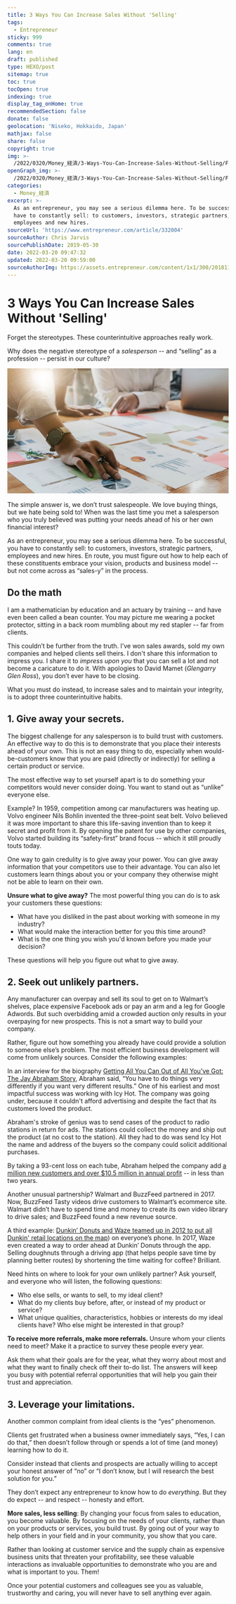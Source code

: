 ```yaml
---
title: 3 Ways You Can Increase Sales Without 'Selling'
tags:
  - Entrepreneur
sticky: 999
comments: true
lang: en
draft: published
type: HEXO/post
sitemap: true
toc: true
tocOpen: true
indexing: true
display_tag_onHome: true
recommendedSection: false
donate: false
geolocation: 'Niseko, Hokkaido, Japan'
mathjax: false
share: false
copyright: true
img: >-
  /2022/0320/Money_経済/3-Ways-You-Can-Increase-Sales-Without-Selling/Funneling.svg
openGraph_img: >-
  /2022/0320/Money_経済/3-Ways-You-Can-Increase-Sales-Without-Selling/Funneling.png
categories:
  - Money_経済
excerpt: >-
  As an entrepreneur, you may see a serious dilemma here. To be successful, you
  have to constantly sell: to customers, investors, strategic partners,
  employees and new hires.
sourceUrl: 'https://www.entrepreneur.com/article/332004'
sourceAuthor: Chris Jarvis
sourcePublishDate: 2019-05-30
date: 2022-03-20 09:47:32
updated: 2022-03-20 09:59:00
sourceAuthorImg: https://assets.entrepreneur.com/content/1x1/300/20181119215751-075chrisjr1.jpeg?auto=webp&quality=95&crop=1:1&width=150
---
```

# 3 Ways You Can Increase Sales Without 'Selling'
 Forget the stereotypes. These counterintuitive approaches really work.

 Why does the negative stereotype of a _salesperson_ -- and “selling” as a profession -- persist in our culture? 

 ![Natee Meepian | Getty Images](./3-Ways-You-Can-Increase-Sales-Without-Selling/20190529184449-GettyImages-905049272.webp)

 The simple answer is, we don’t trust salespeople. We love buying things, but we hate being sold to!  When was the last time you met a salesperson who you truly believed was putting your needs ahead of his or her own financial interest?  

 As an entrepreneur, you may see a serious dilemma here. To be successful, you have to constantly sell: to customers, investors, strategic partners, employees and new hires. En route, you must figure out how to help each of these constituents embrace your vision, products and business model -- but not come across as “sales-y” in the process.


## Do the math
 I am a mathematician by education and an actuary by training -- and have even been called a bean counter. You may picture me wearing a pocket protector, sitting in a back room mumbling about my red stapler -- far from clients.  

 This couldn’t be further from the truth. I’ve won sales awards, sold my own companies and helped clients sell theirs. I don't share this information to impress you. I share it to _impress upon you_ that you can sell a lot and not become a caricature to do it. With apologies to David Mamet (*Glengarry Glen Ross*), you don’t ever have to be closing.

 What you must do instead, to increase sales and to maintain your integrity, is to adopt three counterintuitive habits.


## 1. Give away your secrets. 
 The biggest challenge for any salesperson is to build trust with customers.  An effective way to do this is to demonstrate that you place their interests ahead of your own. This is not an easy thing to do, especially when would-be-customers know that you are paid (directly or indirectly) for selling a certain product or service.  

 The most effective way to set yourself apart is to do something your competitors would never consider doing.  You want to stand out as “unlike” everyone else. 

 Example? In 1959, competition among car manufacturers was heating up.  Volvo engineer Nils Bohlin invented the three-point seat belt.  Volvo believed it was more important to share this life-saving invention than to keep it secret and profit from it.  By opening the patent for use by other companies, Volvo started building its “safety-first” brand focus -- which it still proudly touts today.  

 One way to gain credulity is to give away your power. You can give away information that your competitors use to their advantage. You can also let customers learn things about you or your company they otherwise might not be able to learn on their own.  

 **Unsure what to give away?** The most powerful thing you can do is to ask your customers these questions:

 * What have you disliked in the past about working with someone in my industry?
 * What would make the interaction better for you this time around?
 * What is the one thing you wish you'd known before you made your decision?

 These questions will help you figure out what to give away.  


## 2. Seek out unlikely partners. 
 Any manufacturer can overpay and sell its soul to get on to Walmart’s shelves, place expensive Facebook ads or pay an arm and a leg for Google Adwords.  But such overbidding amid a crowded auction only results in your overpaying for new prospects. This is not a smart way to build your company.  

 Rather, figure out how something you already have could provide a solution to someone else’s problem.  The most efficient business development will come from unlikely sources.  Consider the following examples:

 In an interview for the biography [Getting All You Can Out of All You’ve Got: The Jay Abraham Story](https://www.imdb.com/title/tt9451998/), Abraham said, “You have to do things very differently if you want very different results.” One of his earliest and most impactful success was working with Icy Hot.  The company was going under, because it couldn't afford advertising and despite the fact that its customers loved the product.  

 Abraham's stroke of genius was to send cases of the product to radio stations in return for ads. The stations could collect the money and ship out the product (at no cost to the station). All they had to do was send Icy Hot the name and address of the buyers so the company could solicit additional purchases. 

 By taking a 93-cent loss on each tube, Abraham helped the company add [a million new customers and over $10.5 million in annual profit](https://www.earlytorise.com/icy-hot-oh-what-a-marketing-lesson/) -- in less than two years.

 Another unusual partnership? Walmart and BuzzFeed partnered in 2017.  Now, BuzzFeed Tasty videos drive customers to Walmart’s ecommerce site.  Walmart didn’t have to spend time and money to create its own video library to drive sales; and BuzzFeed found a new revenue source.  

 A third example: [Dunkin’ Donuts and Waze teamed up in 2012 to put all Dunkin' retail locations on the map](https://www.shopify.com/retail/7-innovative-retail-partnership-examples)) on everyone’s phone.  In 2017, Waze even created a way to order ahead at Dunkin’ Donuts through the app.  Selling doughnuts through a driving app (that helps people save time by planning better routes) by shortening the time waiting for coffee?  Brilliant. 

 Need hints on where to look for your own unlikely partner?  Ask yourself, and everyone who will listen, the following questions:

 * Who else sells, or wants to sell, to my ideal client? 
 * What do my clients buy before, after, or instead of my product or service?
 * What unique qualities, characteristics, hobbies or interests do my ideal clients have?  Who else might be interested in that group?

 **To receive more referrals, make more referrals.**  Unsure whom your clients need to meet?  Make it a practice to survey these people every year.  

 Ask them what their goals are for the year, what they worry about most and what they want to finally check off their to-do list.  The answers will keep you busy with potential referral opportunities that will help you gain their trust and appreciation.


## 3. Leverage your limitations. 
 Another common complaint from ideal clients is the “yes” phenomenon. 

 Clients get frustrated when a business owner immediately says, “Yes, I can do that,” then doesn’t follow through or spends a lot of time (and money) learning how to do it. 

 Consider instead that clients and prospects are actually willing to accept your honest answer of “no” or “I don’t know, but I will research the best solution for you.” 

 They don’t expect any entrepreneur to know how to do _everything_. But they do expect -- and respect -- honesty and effort. 

 **More sales, less selling**: By changing your focus from sales to education, you become valuable. By focusing on the needs of your clients, rather than on your products or services, you build trust. By going out of your way to help others in your field and in your community, you show that you care. 

 Rather than looking at customer service and the supply chain as expensive business units that threaten your profitability, see these valuable interactions as invaluable opportunities to demonstrate who you are and what is important to you. Them!


 Once your potential customers and colleagues see you as valuable, trustworthy and caring, you will never have to sell anything ever again.

